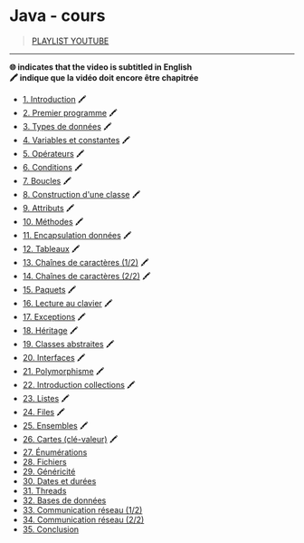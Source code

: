 # Java - cours

> [PLAYLIST YOUTUBE](https://www.youtube.com/playlist?list=PLrSOXFDHBtfHkq8dd3BbSaopVgRSYtgPv)

---

**🌐 indicates that the video is subtitled in English**<br>
**🖍 indique que la vidéo doit encore être chapitrée**

+ [1. Introduction](https://www.youtube.com/watch?v=_l4pJ7HCrl4) 🖍
+ [2. Premier programme](https://www.youtube.com/watch?v=cvpkw2ZN4Ps) 🖍
+ [3. Types de données](https://www.youtube.com/watch?v=7Buk7i_RGok) 🖍
+ [4. Variables et constantes](https://www.youtube.com/watch?v=ilJGviAXoTM) 🖍
+ [5. Opérateurs](https://www.youtube.com/watch?v=OgPU8mFAgro) 🖍
+ [6. Conditions](https://www.youtube.com/watch?v=0rANfWRfc_c) 🖍
+ [7. Boucles](https://www.youtube.com/watch?v=ws0JqA7bPN0) 🖍
+ [8. Construction d'une classe](https://www.youtube.com/watch?v=IZ8wKErw0_Y) 🖍
+ [9. Attributs](https://www.youtube.com/watch?v=48wGbUfFtfM) 🖍
+ [10. Méthodes](https://www.youtube.com/watch?v=FkB7N0w81Dk) 🖍
+ [11. Encapsulation données](https://www.youtube.com/watch?v=zM_Qf07fEyc) 🖍
+ [12. Tableaux](https://www.youtube.com/watch?v=VdvUYGs17Ek) 🖍
+ [13. Chaînes de caractères (1/2)](https://www.youtube.com/watch?v=wvQQ5263pvI) 🖍
+ [14. Chaînes de caractères (2/2)](https://www.youtube.com/watch?v=EphmNLfZ2hM) 🖍
+ [15. Paquets](https://www.youtube.com/watch?v=8xVLSfM5UhY) 🖍
+ [16. Lecture au clavier](https://www.youtube.com/watch?v=fa84_nrUrMw) 🖍
+ [17. Exceptions](https://www.youtube.com/watch?v=UEISfoJaOyk) 🖍
+ [18. Héritage](https://www.youtube.com/watch?v=8TSVW7SV0KA) 🖍
+ [19. Classes abstraites](https://www.youtube.com/watch?v=dd0_nYhtaKQ) 🖍
+ [20. Interfaces](https://www.youtube.com/watch?v=M0hkhOoOIHg) 🖍
+ [21. Polymorphisme](https://www.youtube.com/watch?v=CPxrEntMxsQ) 🖍
+ [22. Introduction collections](https://www.youtube.com/watch?v=ov3d4s5w_m0) 🖍
+ [23. Listes](https://www.youtube.com/watch?v=eXYLsxQvIF4) 🖍
+ [24. Files](https://www.youtube.com/watch?v=TLPqZ6QOeBo) 🖍
+ [25. Ensembles](https://www.youtube.com/watch?v=lBa9_JzgBEE) 🖍
+ [26. Cartes (clé-valeur)](https://www.youtube.com/watch?v=l1pXrZByaAM) 🖍
+ [27. Énumérations](https://www.youtube.com/watch?v=7cdTn1bvNJc)
+ [28. Fichiers](https://www.youtube.com/watch?v=RYsa_zEe4Xs)
+ [29. Généricité](https://www.youtube.com/watch?v=QWn_KHeUKfA)
+ [30. Dates et durées](https://www.youtube.com/watch?v=SifudCti3pQ)
+ [31. Threads](https://www.youtube.com/watch?v=gYkgvTYSHM8)
+ [32. Bases de données](https://www.youtube.com/watch?v=TN_xTjbrzzc)
+ [33. Communication réseau (1/2)](https://www.youtube.com/watch?v=L55HmnzRSj0)
+ [34. Communication réseau (2/2)](https://www.youtube.com/watch?v=0kHi1qO0vmQ)
+ [35. Conclusion](https://www.youtube.com/watch?v=6f3RQN9jdBU)
